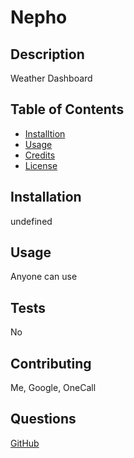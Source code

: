 
  # Nepho

  ## Description
  Weather Dashboard

  ## Table of Contents
  - [Installtion](#installtion)
  - [Usage](#usage)
  - [Credits](#credits)
  - [License](#lisence)

  ## Installation
  undefined
  
  ## Usage
  Anyone can use

  ## Tests
  No

  ## Contributing
  Me, Google, OneCall

  ## Questions
  [GitHub](https://github.com/atticus-robinson)
  
